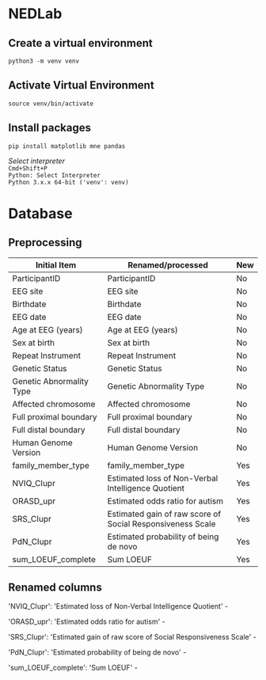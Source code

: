 # NEDLab
## Create a virtual environment
```python3 -m venv venv```

## Activate Virtual Environment
```source venv/bin/activate```  

## Install packages
```pip install matplotlib mne pandas```

_Select interpreter_  
```Cmd+Shift+P```  
```Python: Select Interpreter```  
```Python 3.x.x 64-bit ('venv': venv)```  

# Database

## Preprocessing
| Initial Item              | Renamed/processed                                      | New  |
| ------------------------- | ------------------------------------------------------ | ---- |
| ParticipantID             | ParticipantID                                          | No   |
| EEG site                  | EEG site                                               | No   |
| Birthdate                 | Birthdate                                              | No   |
| EEG date                  | EEG date                                               | No   |
| Age at EEG (years)        | Age at EEG (years)                                     | No   |
| Sex at birth              | Sex at birth                                           | No   |
| Repeat Instrument         | Repeat Instrument                                      | No   |
| Genetic Status            | Genetic Status                                         | No   |
| Genetic Abnormality Type  | Genetic Abnormality Type                               | No   |
| Affected chromosome       | Affected chromosome                                    | No   |
| Full proximal boundary    | Full proximal boundary                                 | No   |
| Full distal boundary      | Full distal boundary                                   | No   |
| Human Genome Version      | Human Genome Version                                   | No   |
| family_member_type        | family_member_type                                     | Yes  |
| NVIQ_CIupr                | Estimated loss of Non-Verbal Intelligence Quotient     | Yes  |
| ORASD_upr                 | Estimated odds ratio for autism                        | Yes  |
| SRS_CIupr                 | Estimated gain of raw score of Social Responsiveness Scale | Yes  |
| PdN_CIupr                 | Estimated probability of being de novo                 | Yes  |
| sum_LOEUF_complete        | Sum LOEUF                                              | Yes  |



## Renamed columns
'NVIQ_CIupr': 'Estimated loss of Non-Verbal Intelligence Quotient'
    - 

'ORASD_upr': 'Estimated odds ratio for autism'
    - 

'SRS_CIupr': 'Estimated gain of raw score of Social Responsiveness Scale'
    - 

'PdN_CIupr': 'Estimated probability of being de novo'
    - 

'sum_LOEUF_complete': 'Sum LOEUF'
    - 
